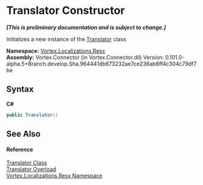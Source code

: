 # Translator Constructor 
 _**\[This is preliminary documentation and is subject to change.\]**_

Initializes a new instance of the <a href="T_Vortex_Localizations_Resx_Translator.md">Translator</a> class

**Namespace:**&nbsp;<a href="N_Vortex_Localizations_Resx.md">Vortex.Localizations.Resx</a><br />**Assembly:**&nbsp;Vortex.Connector (in Vortex.Connector.dll) Version: 0.101.0-alpha.5+Branch.develop.Sha.964441db673232ae7ce236ab6ff4c304c79df7be

## Syntax

**C#**<br />
``` C#
public Translator()
```


## See Also


#### Reference
<a href="T_Vortex_Localizations_Resx_Translator.md">Translator Class</a><br /><a href="Overload_Vortex_Localizations_Resx_Translator__ctor.md">Translator Overload</a><br /><a href="N_Vortex_Localizations_Resx.md">Vortex.Localizations.Resx Namespace</a><br />